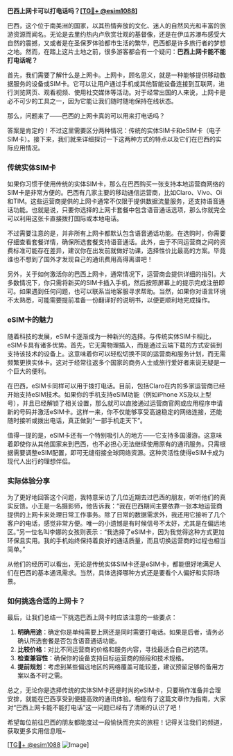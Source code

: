 **巴西上网卡可以打电话吗？[[TG💪+ @esim1088](https://t.me/s/esim1088)]**

巴西，这个位于南美洲的国家，以其热情奔放的文化、迷人的自然风光和丰富的旅游资源而闻名。无论是去里约热内卢欣赏壮观的基督像，还是在伊瓜苏瀑布感受大自然的震撼，又或者是在圣保罗体验都市生活的繁华，巴西都是许多旅行者的梦想之地。然而，在踏上这片土地之前，很多游客都会有一个疑问：**巴西上网卡能不能打电话呢？**

首先，我们需要了解什么是上网卡。上网卡，顾名思义，就是一种能够提供移动数据服务的设备或SIM卡。它可以让用户通过手机或其他智能设备连接到互联网，进行浏览网页、观看视频、使用社交媒体等活动。对于经常出国的人来说，上网卡是必不可少的工具之一，因为它能让我们随时随地保持在线状态。

那么，问题来了——巴西的上网卡真的可以用来打电话吗？

答案是肯定的！不过这里需要区分两种情况：传统的实体SIM卡和eSIM卡（电子SIM卡）。接下来，我们就来详细探讨一下这两种方式的特点以及它们在巴西的实际应用情况。

### 传统实体SIM卡

如果你习惯于使用传统的实体SIM卡，那么在巴西购买一张支持本地运营商网络的SIM卡是非常方便的。巴西有几家主要的移动通信运营商，比如Claro、Vivo、Oi和TIM。这些运营商提供的上网卡通常不仅限于提供数据流量服务，还支持语音通话功能。也就是说，只要你选择的上网卡套餐中包含语音通话选项，那么你就完全可以利用这张卡直接拨打国际或本地电话。

不过需要注意的是，并非所有上网卡都默认包含语音通话功能。在选购时，你需要仔细查看套餐详情，确保所选套餐支持语音通话。此外，由于不同运营商之间的资费标准可能存在差异，建议你在出发前就做好功课，选择性价比最高的方案。毕竟谁也不想到了国外才发现自己的通讯费用高得离谱吧！

另外，关于如何激活你的巴西上网卡，通常情况下，运营商会提供详细的指引。大多数情况下，你只需将新买的SIM卡插入手机，然后按照屏幕上的提示完成注册即可。如果遇到任何问题，也可以联系当地客服寻求帮助。当然，如果你对语言环境不太熟悉，可能需要提前准备一份翻译好的说明书，以便更顺利地完成操作。

### eSIM卡的魅力

随着科技的发展，eSIM卡逐渐成为一种新兴的选择。与传统实体SIM卡相比，eSIM卡具有诸多优势。首先，它无需物理插入，而是通过云端下载的方式安装到支持该技术的设备上。这意味着你可以轻松切换不同的运营商和服务计划，而无需频繁更换实体卡。这对于经常往返多个国家的商务人士或旅行爱好者来说无疑是一个巨大的便利。

在巴西，eSIM卡同样可以用于拨打电话。目前，包括Claro在内的多家运营商已经开始支持eSIM技术。如果你的手机支持eSIM功能（例如iPhone XS及以上型号），并且已经解锁了相关设置，那么就可以直接通过运营商官网或应用程序申请新的号码并激活eSIM卡。这样一来，你不仅能够享受高速稳定的网络连接，还能随时接听或拨出电话，真正做到“一部手机走天下”。

值得一提的是，eSIM卡还有一个特别吸引人的地方——它支持多国漫游。这意味着即使你从其他国家来到巴西，也不必担心无法继续使用原有的通讯服务。只需根据需要调整eSIM配置，即可无缝衔接全球网络资源。这种灵活性使得eSIM卡成为现代人出行的理想伴侣。

### 实际体验分享

为了更好地回答这个问题，我特意采访了几位近期去过巴西的朋友，听听他们的真实反馈。小王是一名摄影师，他告诉我：“我在巴西期间主要依靠一张本地运营商提供的上网卡来处理日常工作事务。除了日常的数据需求外，我还用它接听了几个客户的电话，感觉非常方便。唯一的小遗憾是有时候信号不太好，尤其是在偏远地区。”另一位名叫李娜的女孩则表示：“我选择了eSIM卡，因为我觉得这种方式更加环保且实用。我的手机始终保持着良好的通话质量，而且切换运营商的过程也相当简单。”

从他们的经历可以看出，无论是传统实体SIM卡还是eSIM卡，都能很好地满足人们在巴西的基本通讯需求。当然，具体选择哪种方式还是要看个人偏好和实际场景。

### 如何挑选合适的上网卡？

最后，让我们总结一下挑选巴西上网卡时应该注意的一些要点：

1. **明确用途**：确定你是单纯需要上网还是同时需要打电话。如果是后者，请务必确认所选套餐是否包含语音通话功能。
2. **比较价格**：对比不同运营商的价格和服务内容，寻找最适合自己的选项。
3. **检查兼容性**：确保你的设备支持目标运营商的频段和技术规格。
4. **提前规划**：考虑到某些偏远地区的网络覆盖可能较差，建议预留足够的备用方案以备不时之需。

总之，无论你是选择传统的实体SIM卡还是时尚的eSIM卡，只要稍作准备并合理安排，就能在巴西享受到便捷高效的通讯体验。相信有了这篇文章作为指南，大家对“巴西上网卡能不能打电话”这一问题已经有了清晰的认识了吧！

希望每位前往巴西的朋友都能度过一段愉快而充实的旅程！记得关注我们的频道，获取更多实用信息哦~

[[TG💪+ @esim1088](https://t.me/s/esim1088) ![Image](https://i.postimg.cc/4NQfJmqS/Snipaste-2025-05-13-00-14-12.png)]